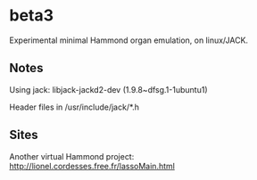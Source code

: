 # beta3

Experimental minimal Hammond organ emulation, on linux/JACK.

## Notes

Using jack: libjack-jackd2-dev (1.9.8~dfsg.1-1ubuntu1) 

Header files in /usr/include/jack/*.h

## Sites

Another virtual Hammond project: http://lionel.cordesses.free.fr/lassoMain.html
